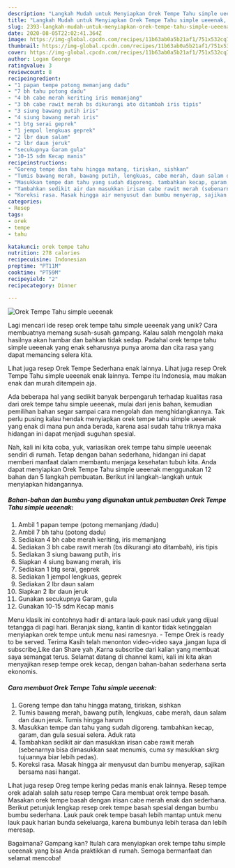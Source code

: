 ```yaml
---
description: "Langkah Mudah untuk Menyiapkan Orek Tempe Tahu simple ueeenak, Enak"
title: "Langkah Mudah untuk Menyiapkan Orek Tempe Tahu simple ueeenak, Enak"
slug: 2393-langkah-mudah-untuk-menyiapkan-orek-tempe-tahu-simple-ueeenak-enak
date: 2020-08-05T22:02:41.364Z
image: https://img-global.cpcdn.com/recipes/11b63ab0a5b21af1/751x532cq70/orek-tempe-tahu-simple-ueeenak-foto-resep-utama.jpg
thumbnail: https://img-global.cpcdn.com/recipes/11b63ab0a5b21af1/751x532cq70/orek-tempe-tahu-simple-ueeenak-foto-resep-utama.jpg
cover: https://img-global.cpcdn.com/recipes/11b63ab0a5b21af1/751x532cq70/orek-tempe-tahu-simple-ueeenak-foto-resep-utama.jpg
author: Logan George
ratingvalue: 3
reviewcount: 8
recipeingredient:
- "1 papan tempe potong memanjang dadu"
- "7 bh tahu potong dadu"
- "4 bh cabe merah keriting iris memanjang"
- "3 bh cabe rawit merah bs dikurangi ato ditambah iris tipis"
- "3 siung bawang putih iris"
- "4 siung bawang merah iris"
- "1 btg serai geprek"
- "1 jempol lengkuas geprek"
- "2 lbr daun salam"
- "2 lbr daun jeruk"
- "secukupnya Garam gula"
- "10-15 sdm Kecap manis"
recipeinstructions:
- "Goreng tempe dan tahu hingga matang, tiriskan, sishkan"
- "Tumis bawang merah, bawang putih, lengkuas, cabe merah, daun salam dan daun jeruk. Tumis hingga harum"
- "Masukkan tempe dan tahu yang sudah digoreng. tambahkan kecap, garam, dan gula sesuai selera. Aduk rata"
- "Tambahkan sedikit air dan masukkan irisan cabe rawit merah (sebenarnya bisa dimasukkan saat menumis, cuma sy masukkan skrg tujuannya biar lebih pedas)."
- "Koreksi rasa. Masak hingga air menyusut dan bumbu menyerap, sajikan bersama nasi hangat."
categories:
- Resep
tags:
- orek
- tempe
- tahu

katakunci: orek tempe tahu 
nutrition: 278 calories
recipecuisine: Indonesian
preptime: "PT11M"
cooktime: "PT59M"
recipeyield: "2"
recipecategory: Dinner

---
```



![Orek Tempe Tahu simple ueeenak](https://img-global.cpcdn.com/recipes/11b63ab0a5b21af1/751x532cq70/orek-tempe-tahu-simple-ueeenak-foto-resep-utama.jpg)

Lagi mencari ide resep orek tempe tahu simple ueeenak yang unik? Cara membuatnya memang susah-susah gampang. Kalau salah mengolah maka hasilnya akan hambar dan bahkan tidak sedap. Padahal orek tempe tahu simple ueeenak yang enak seharusnya punya aroma dan cita rasa yang dapat memancing selera kita.

Lihat juga resep Orek Tempe Sederhana enak lainnya. Lihat juga resep Orek Tempe Tahu simple ueeenak enak lainnya. Tempe itu Indonesia, mau makan enak dan murah ditempein aja.

Ada beberapa hal yang sedikit banyak berpengaruh terhadap kualitas rasa dari orek tempe tahu simple ueeenak, mulai dari jenis bahan, kemudian pemilihan bahan segar sampai cara mengolah dan menghidangkannya. Tak perlu pusing kalau hendak menyiapkan orek tempe tahu simple ueeenak yang enak di mana pun anda berada, karena asal sudah tahu triknya maka hidangan ini dapat menjadi suguhan spesial.


Nah, kali ini kita coba, yuk, variasikan orek tempe tahu simple ueeenak sendiri di rumah. Tetap dengan bahan sederhana, hidangan ini dapat memberi manfaat dalam membantu menjaga kesehatan tubuh kita. Anda dapat menyiapkan Orek Tempe Tahu simple ueeenak menggunakan 12 bahan dan 5 langkah pembuatan. Berikut ini langkah-langkah untuk menyiapkan hidangannya.

<!--inarticleads1-->

##### Bahan-bahan dan bumbu yang digunakan untuk pembuatan Orek Tempe Tahu simple ueeenak:

1. Ambil 1 papan tempe (potong memanjang /dadu)
1. Ambil 7 bh tahu (potong dadu)
1. Sediakan 4 bh cabe merah keriting, iris memanjang
1. Sediakan 3 bh cabe rawit merah (bs dikurangi ato ditambah), iris tipis
1. Sediakan 3 siung bawang putih, iris
1. Siapkan 4 siung bawang merah, iris
1. Sediakan 1 btg serai, geprek
1. Sediakan 1 jempol lengkuas, geprek
1. Sediakan 2 lbr daun salam
1. Siapkan 2 lbr daun jeruk
1. Gunakan secukupnya Garam, gula
1. Gunakan 10-15 sdm Kecap manis


Menu klasik ini contohnya hadir di antara lauk-pauk nasi uduk yang dijual tetangga di pagi hari. Beranjak siang, kantin di kantor tidak ketinggalan menyiapkan orek tempe untuk menu nasi ramesnya. - Tempe Orek is ready to be served. Terima Kasih telah menonton video-video saya ,jangan lupa di subscribe,Like dan Share yah ,Karna subscribe dari kalian yang membuat saya semangat terus. Selamat datang di channel kami, kali ini kita akan menyajikan resep tempe orek kecap, dengan bahan-bahan sederhana serta ekonomis. 

<!--inarticleads2-->

##### Cara membuat Orek Tempe Tahu simple ueeenak:

1. Goreng tempe dan tahu hingga matang, tiriskan, sishkan
1. Tumis bawang merah, bawang putih, lengkuas, cabe merah, daun salam dan daun jeruk. Tumis hingga harum
1. Masukkan tempe dan tahu yang sudah digoreng. tambahkan kecap, garam, dan gula sesuai selera. Aduk rata
1. Tambahkan sedikit air dan masukkan irisan cabe rawit merah (sebenarnya bisa dimasukkan saat menumis, cuma sy masukkan skrg tujuannya biar lebih pedas).
1. Koreksi rasa. Masak hingga air menyusut dan bumbu menyerap, sajikan bersama nasi hangat.


Lihat juga resep Oreg tempe kering pedas manis enak lainnya. Resep tempe orek adalah salah satu resep tempe Cara membuat orek tempe basah. Masakan orek tempe basah dengan irisan cabe merah enak dan sederhana. Berikut petunjuk lengkap resep orek tempe basah spesial dengan bumbu bumbu sederhana. Lauk pauk orek tempe basah lebih mantap untuk menu lauk pauk harian bunda sekeluarga, karena bumbunya lebih terasa dan lebih meresap. 

Bagaimana? Gampang kan? Itulah cara menyiapkan orek tempe tahu simple ueeenak yang bisa Anda praktikkan di rumah. Semoga bermanfaat dan selamat mencoba!
